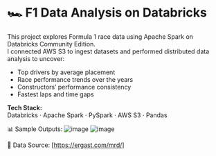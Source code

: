 # 🏎️ F1 Data Analysis on Databricks

This project explores Formula 1 race data using Apache Spark on Databricks Community Edition.  
I connected AWS S3 to ingest datasets and performed distributed data analysis to uncover:

- Top drivers by average placement
- Race performance trends over the years
- Constructors’ performance consistency
- Fastest laps and time gaps

**Tech Stack:**  
Databricks · Apache Spark · PySpark · AWS S3 · Pandas

📊 Sample Outputs:
![image](https://github.com/user-attachments/assets/91721db0-ea88-44a3-ba71-44473522ab27)
![image](https://github.com/user-attachments/assets/33ed3cb4-89eb-4790-83a0-93825a82d284)


📁 Data Source: [https://ergast.com/mrd/]
